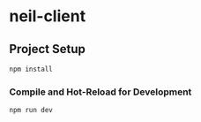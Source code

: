 # neil-client
## Project Setup

```sh
npm install
```

### Compile and Hot-Reload for Development

```sh
npm run dev
```



